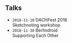 <h2>Talks</h2>

- `2018-11-10` DACHFest 2018<br/>Sketchnoting workshop
- `2018-11-30` Berlindroid<br/>Supporting Each Other

